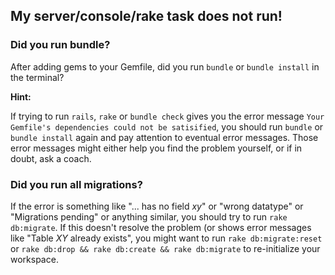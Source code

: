 ## My server/console/rake task does not run!

### Did you run bundle?
   After adding gems to your Gemfile, did you run ``bundle`` or ``bundle install`` in the terminal?

   **Hint:**

   If trying to run ``rails``, ``rake`` or ``bundle check`` gives you the error message ``Your Gemfile's dependencies could
   not be satisified``, you should run ``bundle`` or ``bundle install`` again and pay attention to eventual error messages.
   Those error messages might either help you find the problem yourself, or if in doubt, ask a coach.

### Did you run all migrations?

   If the error is something like "... has no field _xy_" or "wrong datatype" or "Migrations pending" or anything
   similar, you should try to run ``rake db:migrate``. If this doesn't resolve the problem (or shows error messages like
   "Table _XY_ already exists", you might want to run ``rake db:migrate:reset`` or ``rake db:drop && rake db:create &&
   rake db:migrate`` to re-initialize your workspace.
